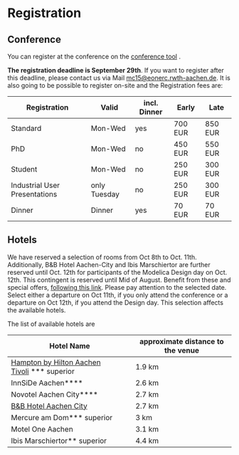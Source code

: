 # Registration

## Conference

You can register at the conference on the [conference tool](https://www.conftool.com/modelica2023/) .

**The  registration deadline is September 29th**. If you want to register after this deadline, please contact us via Mail mc15@eonerc.rwth-aachen.de. It is also going to be possible to register on-site and the Registration fees are:

| Registration | Valid | incl. Dinner | Early | Late | 
| --- | --- | --- | --- | --- |
| Standard | Mon-Wed | yes | 700 EUR | 850 EUR |
| PhD | Mon-Wed | no | 450 EUR | 550 EUR |
| Student | Mon-Wed | no | 250 EUR | 300 EUR |
| Industrial User Presentations | only Tuesday | no | 250 EUR |300 EUR |
| Dinner | Dinner | yes | 70 EUR | 70 EUR |

## Hotels

We have reserved a selection of rooms from Oct 8th to Oct. 11th. Additionally, B&B Hotel Aachen-City and Ibis Marschiertor are further reserved until Oct. 12th for participants of the Modelica Design day on Oct. 12th. This contingent is reserved until Mid of August.
Benefit from these and special offers, [following this link](https://tportal.toubiz.de/aachenkongresse/messe/quicksearch/TUR00020110656855316?lang=en&reset=1). Please pay attention to the selected date. Select either a departure on Oct 11th, if you only attend the conference or a departure on Oct 12th, if you attend the Design day. This selection affects the available hotels.

The list of available hotels are

| Hotel Name | approximate distance to the venue |
|---|---|
|[Hampton by Hilton Aachen Tivoli](https://tportal.toubiz.de/aachenkongresse/ukv/house/TUR00020110090767649) *** superior | 1.9 km |
| InnSiDe Aachen**** | 2.6 km |
| Novotel Aachen City**** | 2.7 km |
| [B&B Hotel Aachen City](https://tportal.toubiz.de/aachenkongresse/ukv/house/TUR00020110362488804)  | 2.7 km |
| Mercure am Dom*** superior | 3 km |
| Motel One Aachen | 3.1 km |
| Ibis Marschiertor** superior | 4.4 km|
